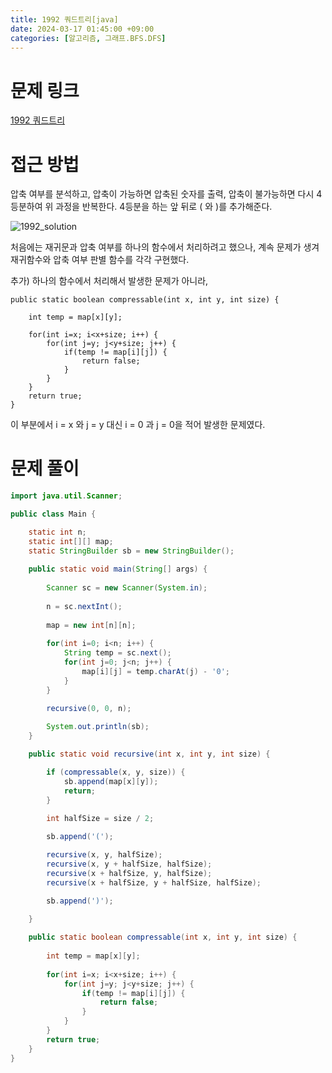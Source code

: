 ```yaml
---
title: 1992 쿼드트리[java]
date: 2024-03-17 01:45:00 +09:00
categories: [알고리즘, 그래프.BFS.DFS]
---
```

# 문제 링크
[1992 쿼드트리](https://www.acmicpc.net/problem/1992)

# 접근 방법
압축 여부를 분석하고, 압축이 가능하면 압축된 숫자를 출력, 압축이 불가능하면 다시 4등분하여 위 과정을 반복한다. 4등분을 하는 앞 뒤로 ( 와 )를 추가해준다.

![1992_solution](https://github.com/patchpark/patchpark.github.io/assets/116805893/b40632bc-69d2-4f77-b625-a1478e3c8395)


처음에는 재귀문과 압축 여부를 하나의 함수에서 처리하려고 했으나, 계속 문제가 생겨 재귀함수와 압축 여부 판별 함수를 각각 구현했다.

추가) 하나의 함수에서 처리해서 발생한 문제가 아니라, 

	public static boolean compressable(int x, int y, int size) {
		
		int temp = map[x][y];
		
		for(int i=x; i<x+size; i++) {
			for(int j=y; j<y+size; j++) {
				if(temp != map[i][j]) {
					return false;
				}
			}
		}
		return true;
	}
이 부분에서 i = x 와 j = y 대신 i = 0 과 j = 0을 적어 발생한 문제였다.
# 문제 풀이
```java
import java.util.Scanner;

public class Main {

	static int n;
	static int[][] map;
	static StringBuilder sb = new StringBuilder();
	
	public static void main(String[] args) {
		
		Scanner sc = new Scanner(System.in);
		
		n = sc.nextInt();
		
		map = new int[n][n];
		
		for(int i=0; i<n; i++) {
			String temp = sc.next();
			for(int j=0; j<n; j++) {
				map[i][j] = temp.charAt(j) - '0';
			}
		}

		recursive(0, 0, n);
		
		System.out.println(sb);
	}

	public static void recursive(int x, int y, int size) {

		if (compressable(x, y, size)) {
			sb.append(map[x][y]);
			return;
		}
		
		int halfSize = size / 2;

		sb.append('(');

		recursive(x, y, halfSize);
		recursive(x, y + halfSize, halfSize);
		recursive(x + halfSize, y, halfSize);
		recursive(x + halfSize, y + halfSize, halfSize);

		sb.append(')');

	}
	
	public static boolean compressable(int x, int y, int size) {
		
		int temp = map[x][y];
		
		for(int i=x; i<x+size; i++) {
			for(int j=y; j<y+size; j++) {
				if(temp != map[i][j]) {
					return false;
				}
			}
		}
		return true;
	}
}

```